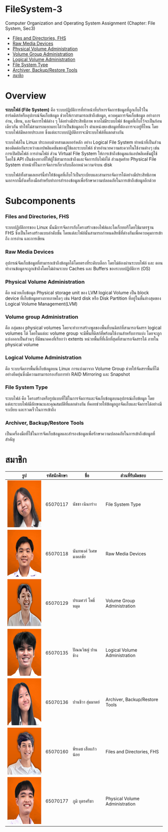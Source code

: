 # FileSystem-3

Computer Organization and Operating System Assignment (Chapter: File System, Sec3)

- [Files and Directories, FHS](https://github.com/65070118/File-System-3/tree/main/160%20Files%20and%20Directories%2C%20FHS)
- [Raw Media Devices](https://github.com/65070118/File-System-3/tree/main/118%20Raw%20Media%20Devices)
- [Physical Volume Administration](https://github.com/65070118/File-System-3/tree/main/177%20Physical%20Volume%20Administration)
- [Volume Group Administration](https://github.com/65070118/File-System-3/tree/main/129%20Volume%20Group%20Administration)
- [Logical Volume Administration](https://github.com/65070118/File-System-3/tree/main/135%20Logical%20Volume%20Administration)
- [File System Type](https://github.com/65070118/File-System-3/tree/main/117%20File%20System%20Type)
- [Archiver, Backup/Restore Tools](https://github.com/65070118/File-System-3/tree/main/136%20Archiver%2C%20Backup_Restore%20Tools)
- [สมาชิก](https://github.com/65070118/File-System-3?tab=readme-ov-file#%E0%B8%AA%E0%B8%A1%E0%B8%B2%E0%B8%8A%E0%B8%B4%E0%B8%81)


# Overview
**ระบบไฟล์ (File System)** คือ ระบบปฏิบัติการที่ทำหน้าที่บริหารจัดการข้อมูลที่ถูกเก็บไว้ในฮาร์ดดิสก์หรืออุปกรณ์จัดเก็บข้อมูล ช่วยให้เราสามารถเข้าถึงข้อมูล, ควบคุมการจัดเก็บข้อมูล  อย่างการอ่าน, เขียน, และจัดการไฟล์ต่าง ๆ ได้อย่างมีประสิทธิภาพ หากไม่มีระบบไฟล์ ข้อมูลที่เก็บไว้จะเป็นก้อนเดียวกัน ทำให้ไม่สามารถแยกแยะได้ว่าเป็นข้อมูลอะไร ตำแหน่งของข้อมูลที่ต้องการจะอยู่ที่ไหน โดยระบบไฟล์มีหลายประเภท ซึ่งแต่ละระบบปฏิบัติการจะมีระบบไฟล์ที่แตกต่างกัน 

ระบบไฟล์ใน Linux ประกอบด้วยสามเลเยอร์หลัก อย่าง Logical File System ทำหน้าที่เป็นส่วนของติดต่อกันระหว่างแอปพลิแคชันของผู้ใช้และระบบไฟล์ ช่วยอำนวยความสะดวกในใช้งานต่างๆ เช่น การเปิดปิดไฟล์ การอ่านไฟล์ ส่วน Virtual File System ให้การเข้าถึงข้อมูลแก่แอปพลิเคชันผู้ใช้ โดยใช้ API เป็นช่องทางที่ให้ผู้ใช้สามารถเข้าถึงและจัดการกับไฟล์ได้ ส่วนสุดท้าย Physical File System ทำหน้าที่ในการจัดการเกี่ยวกับบล็อกหน่วความจำบน disk 

ระบบไฟล์ทั้งสามเลเยอร์นี้ทำให้ข้อมูลที่เก็บไว้เป็นระเบียบและสามารถจัดการได้อย่างมีประสิทธิภาพ นอกจากนี้ยังเครื่องมือสำหรับทำการสำรองข้อมูลเพื่อรักษาความปลอดภัยในการเข้าถึงข้อมูลอีกด้วย

# Subcomponents

### Files and Directories, FHS
ระบบปฏิบัติการของ Linux นั้นมีการจัดการกับโครงสร้างของไฟล์และไดเร็กทอรีโดยใช้มาตรฐาน FHS ซึ่งเป็นโครงสร้างแบบลำดับชั้น โดยแต่ละไฟล์นั้นสามารถกำหนดสิทธิ์ที่ต่างกันเพื่อควบคุมการเข้าถึง การอ่าน และการเขียน

### Raw Media Devices
อุปกรณ์จัดเก็บข้อมูลที่สามารถเข้าถึงข้อมูลได้โดยตรงที่ระดับบล็อก โดยไม่ต้องผ่านระบบไฟล์ และ ตอนทำงานข้อมูลจะถูกเข้าถึงโดยไม่ผ่านระบบ Caches และ Buffers ของระบบปฏิบัติการ (OS)

### Physical Volume Administration
คือ หน่วยเก็บข้อมูล Physical storage unit ของ LVM logical Volume เป็น block device ที่เก็บข้อมูลทางกายภาพใดๆ เช่น Hard disk หรือ Disk Partition ที่อยู่ในชั้นล่างสุดของ Logical Volume Management(LVM)

### Volume group Administration
คือ กลุ่มของ physical volumes โดยจะทำการสร้างพูลของพื้นที่บนดิสก์ที่สามารถจัดสรร logical volumes ได้ โดยในแต่ละ volume group จะมีพื้นที่ดิสก์ที่พร้อมใช้งานสำหรับการแบ่ง โดยจะถูกแบ่งออกเป็นส่วนๆ ที่มีขนาดคงที่เรียกว่า extents หน่วยพื้นที่ที่เล็กที่สุดที่สามารถจัดสรรได้ ภายใน physical volume

### Logical Volume Administration
คือ ระบบจัดการพื้นที่เก็บข้อมูลบน Linux การแบ่งมาจาก Volume Group ช่วยให้จัดสรรพื้นที่ได้อย่างยึดยุ่นซึ่งมีความสามารถรองรับการทำ RAID Mirroring และ Snapshot

### File System Type
ระบบไฟล์ คือ โครงสร้างหรือรูปแบบที่ใช้ในการจัดการและจัดเก็บข้อมูลบนอุปกรณ์เก็บข้อมูล โดยแต่ละระบบไฟล์มีลักษณะและคุณสมบัติที่แตกต่างกัน ที่คอยช่วยให้ข้อมูลถูกจัดเก็บและจัดการได้อย่างมีระเบียบ และรวดเร็วในการเข้าถึง

### Archiver, Backup/Restore Tools
เป็นเครื่องมือที่ใช้ในการจัดเก็บข้อมูลและสำรองข้อมูลเพื่อรักษาความปลอดภัยในการเข้าถึงข้อมูลที่สำคัญ


# สมาชิก

| รูป | รหัสนักศึกษา     | ชื่อ                  | ส่วนที่รับผิดชอบ               |
| --- | -------- | --------------------- | ------------------------------ |
|   <img height="150" src="img/Nam.png" width="150"/>  | 65070117 | นัชชา เนินกร่าง       | File System Type               |
|   <img height="150" src="img/Tum (1).png" width="150"/>  | 65070118 | นันทพงศ์ วิเศษมงคลชัย | Raw Media Devices              |
|   <img height="150" src="img/best.png"/>  | 65070129 | ปรเมศวร์ โพธิ์หมุด    | Volume Group Administration    |
|   <img height="150" src="img/Moss.png" width="150"/>  | 65070135 | ปัณณวิชญ์ ปานช้าง     | Logical Volume Administration |
|   <img height="150" src="img/Folk.png" width="150"/>  | 65070136 | ปานชีวา สุ่มมาตย์     | Archiver, Backup/Restore Tools |
|   <img height="150" src="img/del3.png" width="150"/>  | 65070160 | พีรเดช เสือแก้วน้อย   | Files and Directories, FHS     |
|   <img height="150" src="img/Phum.png" width="150"/>  | 65070177 | ภูมิ บุตรศรีชา        | Physical Volume Administration  |
